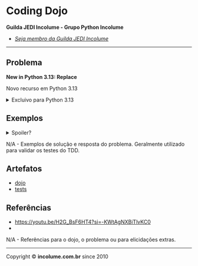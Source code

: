 # Coding Dojo

**Guilda JEDI Incolume - Grupo Python Incolume**

- _[Seja membro da Guilda JEDI Incolume](https://discord.gg/eBNamXVtBW)_

---

## Problema

**New in Python 3.13: Replace**

Novo recurso em Python 3.13

<details>
  <summary>Excluivo para Python 3.13</summary>
   Instalação Python 3.13 via uv:

    > pip install uv
    > uv python install 3.13
    > uv venv -p 3.13
    > uvx poetry install
    > uvx poetry shell

</details>


## Exemplos

<details>
  <summary>Spoiler?</summary>
   Considerar em caso de fatoração:

    > modo pythônico
    > sem condicionais
    > estruturas performáticas
    > redução de complexidade ciclomática
    > análise assintótica de algoritmos (big O)

</details>

N/A - Exemplos de solução e resposta do problema. Geralmente utilizado para validar os testes do TDD.

## Artefatos

- [dojo](__init__.py)
- [tests](test_20241126.py)


## Referências
- https://youtu.be/H2G_BsF6HT4?si=-KWtAgNXBiTlvKC0
-
N/A - Referências para o dojo, o problema ou para elicidações extras.

---

Copyright &copy; **incolume.com.br** since 2010
